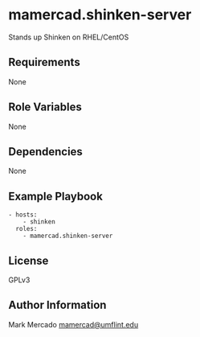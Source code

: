 mamercad.shinken-server
=======================

Stands up Shinken on RHEL/CentOS

Requirements
------------

None

Role Variables
--------------

None

Dependencies
------------

None

Example Playbook
----------------

    - hosts:
        - shinken
      roles:
        - mamercad.shinken-server

License
-------

GPLv3

Author Information
------------------

Mark Mercado <mamercad@umflint.edu>
